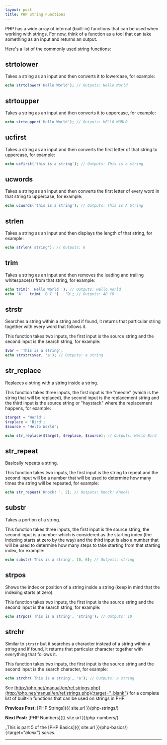 ```yaml
---
layout: post
title: PHP String Functions
---
```


PHP has a wide array of internal (built-in) functions that can be used when working with strings. For now, think of a function as a tool that can take something as an input and returns an output.

Here's a list of the commonly used string functions:

## strtolower

Takes a string as an input and then converts it to lowercase, for example:

```php
echo strtolower('Hello World'); // Outputs: Hello World
```

## strtoupper

Takes a string as an input and then converts it to uppercase, for example:

```php
echo strtoupper('Hello World'); // Outputs: HELLO WORLD
```

## ucfirst

Takes a string as an input and then converts the first letter of that string to uppercase, for example: 

```php
echo ucfirst('this is a string'); // Outputs: This is a string
```

## ucwords

Takes a string as an input and then converts the first letter of every word in that string to uppercase, for example:

```php
echo ucwords('this is a string'); // Outputs: This Is A String
```

## strlen

Takes a string as an input and then displays the length of that string, for example:

```php
echo strlen('string'); // Outputs: 6
```

## trim

Takes a string as an input and then removes the leading and trailing whitespace(s) from that string, for example:

```php
echo trim('  Hello World '); // Outputs: Hello World
echo 'A' . trim(' B C ') . 'D'; // Outputs: AB CD
```

## strstr

Searches a string within a string and if found, it returns that particular string together with every word that follows it.

This function takes two inputs, the first input is the source string and the second input is the search string, for example:

```php
$var = 'This is a string';
echo strstr($var, 'a'); // Outputs: a string
```

## str_replace

Replaces a string with a string inside a string. 

This function takes three inputs, the first input is the "needle" (which is the string that will be replaced), the second input is the replacement string and the third input is the source string or "haystack" where the replacement happens, for example:

```php
$target = 'World';
$replace = 'Bird';
$source = 'Hello World';

echo str_replace($target, $replace, $source); // Outputs: Hello Bird
```

## str_repeat

Basically repeats a string.

This function takes two inputs, the first input is the string to repeat and the second input will be a number that will be used to determine how many times the string will be repeated, for example:

```php
echo str_repeat('Knock! ', 2); // Outputs: Knock! Knock!
```

## substr

Takes a portion of a string.

This function takes three inputs, the first input is the source string, the second input is a number which is considered as the starting index (the indexing starts at zero by the way) and the third input is also a number that will be used to determine how many steps to take starting from that starting index, for example:

```php
echo substr('This is a string', 10, 6); // Outputs: string
```

## strpos

Shows the index or position of a string inside a string (keep in mind that the indexing starts at zero).

This function takes two inputs, the first input is the source string and the second input is the search string, for example:

```php
echo strpos('This is a string', 'string'); // Outputs: 10
```

## strchr

Similar to `strstr` but it searches a character instead of a string within a string and if found, it returns that particular character together with everything that follows it.

This function takes two inputs, the first input is the source string and the second input is the search character, for example:

```php
echo strchr('This is a string', 'a'); // Outputs: a string
```

See [http://php.net/manual/en/ref.strings.php](http://php.net/manual/en/ref.strings.php){:target="_blank"} for a complete list of built-in functions that can be used on strings in PHP.

**Previous Post:** [PHP Strings]({{ site.url }}/php-strings/)

**Next Post:** [PHP Numbers]({{ site.url }}/php-numbers/)

_This is part 5 of the [PHP Basics]({{ site.url }}/php-basics/){:target="_blank"} series._

---
